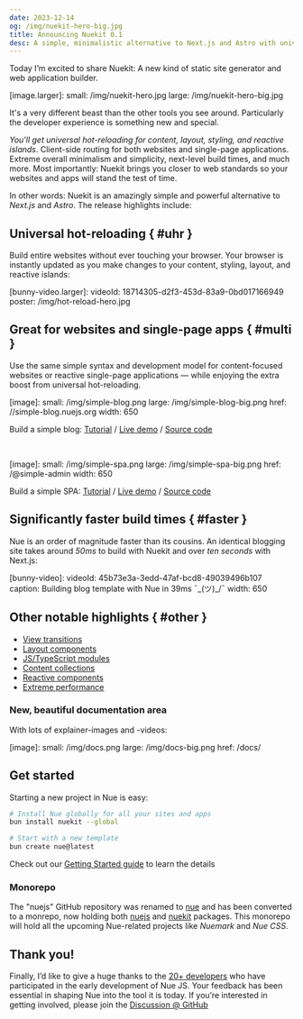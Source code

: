 ```yaml
---
date: 2023-12-14
og: /img/nuekit-hero-big.jpg
title: Announcing Nuekit 0.1
desc: A simple, minimalistic alternative to Next.js and Astro with universal hot-reloading and much more.
---
```



Today I’m excited to share Nuekit: A new kind of static site generator and web application builder.

[image.larger]:
  small: /img/nuekit-hero.jpg
  large: /img/nuekit-hero-big.jpg


It's a very different beast than the other tools you see around. Particularly the developer experience is something new and special.

*You'll get universal hot-reloading for content, layout, styling, and reactive islands*. Client-side routing for both websites and single-page applications. Extreme overall minimalism and simplicity, next-level build times, and much more. Most importantly: Nuekit brings you closer to web standards so your websites and apps will stand the test of time.

In other words: Nuekit is an amazingly simple and powerful alternative to *Next.js* and *Astro*. The release highlights include:


## Universal hot-reloading { #uhr }
Build entire websites without ever touching your browser. Your browser is instantly updated as you make changes to your content, styling, layout, and reactive islands:

[bunny-video.larger]:
  videoId: 18714305-d2f3-453d-83a9-0bd017166949
  poster: /img/hot-reload-hero.jpg


## Great for websites and single-page apps { #multi }
Use the same simple syntax and development model for content-focused websites or reactive single-page applications — while enjoying the extra boost from universal hot-reloading.

[image]:
  small: /img/simple-blog.png
  large: /img/simple-blog-big.png
  href: //simple-blog.nuejs.org
  width: 650

Build a simple blog: [Tutorial](/docs/tutorial.html) /
[Live demo](//simple-blog.nuejs.org) /
[Source code](//github.com/nuejs/nue/tree/master/packages/examples/simple-blog)

&nbsp;

[image]:
  small: /img/simple-spa.png
  large: /img/simple-spa-big.png
  href: /@simple-admin
  width: 650

Build a simple SPA: [Tutorial](/docs/tutorials/build-a-simple-spa.html) /
[Live demo](/@simple-admin) /
  [Source code](//github.com/nuejs/create-nue/tree/master/simple-app)


## Significantly faster build times { #faster }
Nue is an order of magnitude faster than its cousins. An identical blogging site takes around *50ms* to build with Nuekit and over *ten seconds* with Next.js:

[bunny-video]:
  videoId: 45b73e3a-3edd-47af-bcd8-49039496b107
  caption: Building blog template with Nue in 39ms ¯\_(ツ)_/¯
  width: 650

## Other notable highlights { #other }

- [View transitions](/docs/reactivity.html)
- [Layout components](/docs/custom-layouts.html)
- [JS/TypeScript modules](/docs/reactivity.html)
- [Content collections](/docs/content-collections.html)
- [Reactive components](/docs/reactive-components.html)
- [Extreme performance](/docs/performance-optimization.html)


### New, beautiful documentation area
With lots of explainer-images and -videos:

[image]:
  small: /img/docs.png
  large: /img/docs-big.png
  href: /docs/


## Get started
Starting a new project in Nue is easy:

```sh
# Install Nue globally for all your sites and apps
bun install nuekit --global

# Start with a new template
bun create nue@latest
```

Check out our [Getting Started guide](/docs/) to learn the details


### Monorepo
The "nuejs" GitHub repository was renamed to [nue](//github.com/nuejs/nue) and has been converted to a monrepo, now holding both [nuejs](//github.com/nuejs/nue/tree/master/packages/nuejs) and [nuekit](//github.com/nuejs/nue/tree/master/packages/nuekit) packages. This monorepo will hold all the upcoming Nue-related projects like *Nuemark* and *Nue CSS*.


## Thank you!
Finally, I’d like to give a huge thanks to the [20+ developers](//github.com/nuejs/nue/graphs/contributors) who have participated in the early development of Nue JS. Your feedback has been essential in shaping Nue into the tool it is today. If you’re interested in getting involved, please join the [Discussion @ GitHub](//github.com/nuejs/nue/discussions)

